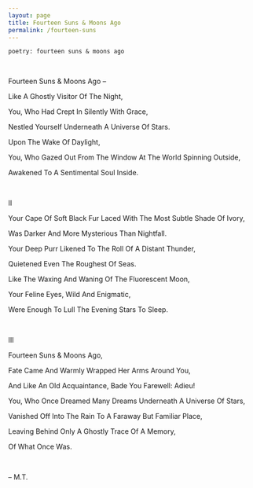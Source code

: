 ```yaml
---
layout: page
title: Fourteen Suns & Moons Ago
permalink: /fourteen-suns
---
```


`poetry: fourteen suns & moons ago`

<br />

Fourteen Suns & Moons Ago –

Like A Ghostly Visitor Of The Night,

You, Who Had Crept In Silently With Grace,

Nestled Yourself Underneath A Universe Of Stars.

Upon The Wake Of Daylight, 

You, Who Gazed Out From The Window At The World Spinning Outside,

Awakened To A Sentimental Soul Inside.

<br />

II

Your Cape Of Soft Black Fur Laced With The Most Subtle Shade Of Ivory, 

Was Darker And More Mysterious Than Nightfall.

Your Deep Purr Likened To The Roll Of A Distant Thunder,

Quietened Even The Roughest Of Seas.

Like The Waxing And Waning Of The Fluorescent Moon,

Your Feline Eyes, Wild And Enigmatic,

Were Enough To Lull The Evening Stars To Sleep.

<br />

III

Fourteen Suns & Moons Ago,

Fate Came And Warmly Wrapped Her Arms Around You, 

And Like An Old Acquaintance, Bade You Farewell: Adieu!

You, Who Once Dreamed Many Dreams Underneath A Universe Of Stars, 

Vanished Off Into The Rain To A Faraway But Familiar Place,

Leaving Behind Only A Ghostly Trace Of A Memory,

Of What Once Was.

<br />

– M.T.

<style>
  .wrapper {
    max-width: 58em;
  }
</style>